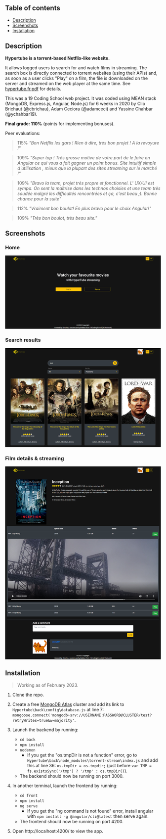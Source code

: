 ## Table of contents

* [Description](#description)
* [Screenshots](#screenshots)
* [Installation](#installation)

## Description

**Hypertube is a torrent-based Netflix-like website.**

It allows logged users to search for and watch films in streaming. The search box is directly connected to torrent websites (using their APIs) and, as soon as a user clicks "Play" on a film, the file is downloaded on the server and streamed on the web player at the same time. See [hypertube.fr.pdf](../master/hypertube.fr.pdf) for details.

This was a 19 Coding School web project. It was coded using MEAN stack (MongoDB, Express.js, Angular, Node.js) for 6 weeks in 2020 by Clio Brichaut (@cbrichau), Adam Ceciora (@adamceci) and Yassine Chahbar (@ychahbar19).

**Final grade: 110%** (points for implementing bonuses).

Peer evaluations:
> 115% _"Bon Netflix les gars ! Rien à dire, très bon projet ! A la revoyure !"_

> 109% _"Super top ! Très grosse motive de votre part de le faire en Angular ce qui vous a fait gagner un point bonus. Site intuitif simple d'utilisation , mieux que la plupart des sites streaming sur le marché !"_

> 109% _"Bravo la team, projet très propre et fonctionnel. L' UX/UI est sympa. On sent la maîtrise dans les technos choisies et une team très soudée malgré les difficultés rencontrées et ça, c'est beau ;). Bonne chance pour la suite"_

> 112% _"Vraiment bon boulot! En plus bravo pour le choix Angular!"_

> 109% _"Très bon boulot, très beau site."_

## Screenshots

### Home

![home](https://github.com/cbrichau/Hypertube/blob/master/screenshots/1-home.png)

### Search results

![search](https://github.com/cbrichau/Hypertube/blob/master/screenshots/5-search-results.png)

### Film details & streaming

![film](https://github.com/cbrichau/Hypertube/blob/master/screenshots/6-film-with-streamer-and-comment.png)

## Installation

> Working as of February 2023.

1. Clone the repo.

2. Create a free [MongoDB Atlas](https://www.mongodb.com/atlas/database) cluster and add its link to `Hypertube\back\config\database.js` at line 7: `mongoose.connect('mongodb+srv://USERNAME:PASSWORD@CLUSTER/test?retryWrites=true&w=majority'`.

2. Launch the backend by running:
   * `cd back`
   * `npm install`
   * `nodemon`
      * If you get the "os.tmpDir is not a function" error, go to `Hypertube\back\node_modules\torrent-stream\index.js` and add this at line 36: `os.tmpDir = os.tmpdir;` (just before `var TMP = fs.existsSync('/tmp') ? '/tmp' : os.tmpDir()`).
   * The backend should now be running on port 3000.

3. In another terminal, launch the frontend by running:
   * `cd front`
   * `npm install`
   * `ng serve`
      * If you get the "ng command is not found" error, install angular with `npm install -g @angular/cli@latest` then serve again.
   * The frontend should now be running on port 4200.

4. Open http://localhost:4200/ to view the app.

